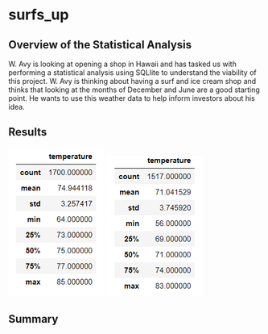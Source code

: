 # surfs_up
## Overview of the Statistical Analysis
W. Avy is looking at opening a shop in Hawaii and has tasked us with performing a statistical analysis using SQLlite to understand the viability of this project. W. Avy is thinking about having a surf and ice cream shop and thinks that looking at the months of December and June are a good starting point. He wants to use this weather data to help inform investors about his idea. 
## Results
![](Summary_Statistics_june.PNG)
![](Summary_Statistics_dec.PNG)
## Summary
